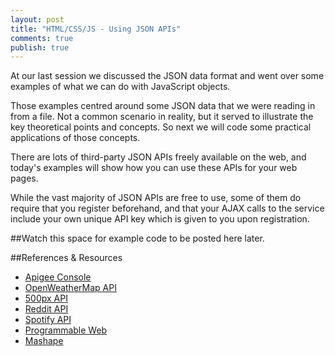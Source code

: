 ```yaml
---
layout: post
title: "HTML/CSS/JS - Using JSON APIs"
comments: true
publish: true
---
```

At our last session we discussed the JSON data format and went over some examples of what we can do with JavaScript objects. 

Those examples centred around some JSON data that we were reading in from a file. Not a common scenario in reality, but it served to illustrate the key theoretical points and concepts. So next we will code some practical applications of those concepts. 

There are lots of third-party JSON APIs freely available on the web, and today's examples will show how you can use these APIs for your web pages.

While the vast majority of JSON APIs are free to use, some of them do require that you register beforehand, and that your AJAX calls to the service include your own unique API key which is given to you upon registration.


##Watch this space for example code to be posted here later.


##References &amp; Resources

- [Apigee Console](https://apigee.com/console)
- [OpenWeatherMap API](http://openweathermap.org/api)
- [500px API](https://github.com/500px/api-documentation)
- [Reddit API](https://www.reddit.com/dev/api)
- [Spotify API](https://developer.spotify.com/web-api)
- [Programmable Web](http://www.programmableweb.com/)
- [Mashape](https://market.mashape.com/explore)
